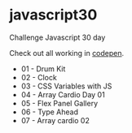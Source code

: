 # javascript30
Challenge Javascript 30 day

Check out all working in [codepen](https://codepen.io/hjdesigner/).

- 01 - Drum Kit
- 02 - Clock
- 03 - CSS Variables with JS
- 04 - Array Cardio Day 01
- 05 - Flex Panel Gallery
- 06 - Type Ahead
- 07 - Array cardio 02